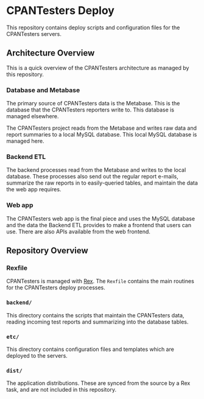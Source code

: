 
# CPANTesters Deploy

This repository contains deploy scripts and configuration files for the
CPANTesters servers.

## Architecture Overview

This is a quick overview of the CPANTesters architecture as managed by
this repository.

### Database and Metabase

The primary source of CPANTesters data is the Metabase. This is the
database that the CPANTesters reporters write to. This database is
managed elsewhere.

The CPANTesters project reads from the Metabase and writes raw data and
report summaries to a local MySQL database. This local MySQL database is
managed here.

### Backend ETL

The backend processes read from the Metabase and writes to the local
database. These processes also send out the regular report e-mails,
summarize the raw reports in to easily-queried tables, and maintain the
data the web app requires.

### Web app

The CPANTesters web app is the final piece and uses the MySQL database
and the data the Backend ETL provides to make a frontend that users can
use. There are also APIs available from the web frontend.

## Repository Overview

### Rexfile

CPANTesters is managed with [Rex](http://rexify.org). The `Rexfile`
contains the main routines for the CPANTesters deploy processes.

### `backend/`

This directory contains the scripts that maintain the CPANTesters data,
reading incoming test reports and summarizing into the database tables.

### `etc/`

This directory contains configuration files and templates which are
deployed to the servers.

### `dist/`

The application distributions. These are synced from the source by a Rex
task, and are not included in this repository.

